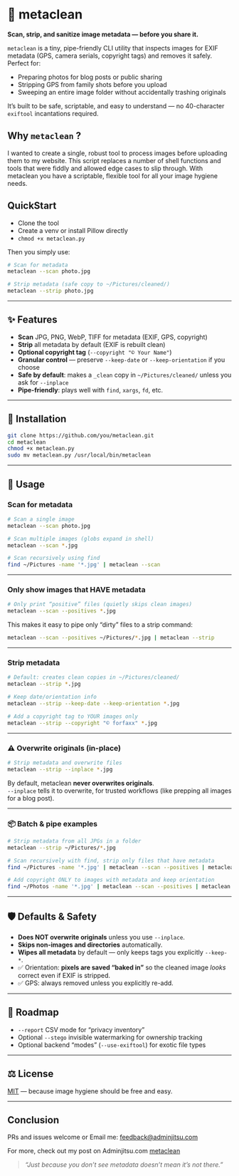 # 🧹 metaclean

**Scan, strip, and sanitize image metadata — before you share it.**

`metaclean` is a tiny, pipe-friendly CLI utility that inspects images for EXIF metadata (GPS, camera serials, copyright tags) and removes it safely. Perfect for:

- Preparing photos for blog posts or public sharing
- Stripping GPS from family shots before you upload
- Sweeping an entire image folder without accidentally trashing originals

It’s built to be safe, scriptable, and easy to understand — no 40-character `exiftool` incantations required.

## Why `metaclean` ?

I wanted to create a single, robust tool to process images before uploading them to my website. This script replaces a number of shell functions and tools that were fiddly and allowed edge cases to slip through. With metaclean you have a scriptable, flexible tool for all your image hygiene needs. 


## QuickStart

- Clone the tool
- Create a venv or install Pillow directly
- `chmod +x metaclean.py`

Then you simply use:
```bash
# Scan for metadata
metaclean --scan photo.jpg

# Strip metadata (safe copy to ~/Pictures/cleaned/)
metaclean --strip photo.jpg
```



---

## ✨ Features

- **Scan** JPG, PNG, WebP, TIFF for metadata (EXIF, GPS, copyright)
- **Strip** all metadata by default (EXIF is rebuilt clean)
- **Optional copyright tag** (`--copyright "© Your Name"`)
- **Granular control** — preserve `--keep-date` or `--keep-orientation` if you choose
- **Safe by default**: makes a `_clean` copy in `~/Pictures/cleaned/` unless you ask for `--inplace`
- **Pipe-friendly**: plays well with `find`, `xargs`, `fd`, etc.

---

## 🚀 Installation

```bash
git clone https://github.com/you/metaclean.git
cd metaclean
chmod +x metaclean.py
sudo mv metaclean.py /usr/local/bin/metaclean
```

---

## 🔧 Usage

### **Scan for metadata**

```bash
# Scan a single image
metaclean --scan photo.jpg

# Scan multiple images (globs expand in shell)
metaclean --scan *.jpg

# Scan recursively using find
find ~/Pictures -name '*.jpg' | metaclean --scan
```

---

### **Only show images that HAVE metadata**

```bash
# Only print “positive” files (quietly skips clean images)
metaclean --scan --positives *.jpg
```

This makes it easy to pipe only “dirty” files to a strip command:

```bash
metaclean --scan --positives ~/Pictures/*.jpg | metaclean --strip
```

---

### **Strip metadata**

```bash
# Default: creates clean copies in ~/Pictures/cleaned/
metaclean --strip *.jpg

# Keep date/orientation info
metaclean --strip --keep-date --keep-orientation *.jpg

# Add a copyright tag to YOUR images only
metaclean --strip --copyright "© forfaxx" *.jpg
```

---

### ⚠️ **Overwrite originals (in-place)**

```bash
# Strip metadata and overwrite files
metaclean --strip --inplace *.jpg
```

By default, metaclean **never overwrites originals**.  
`--inplace` tells it to overwrite, for trusted workflows (like prepping all images for a blog post).

---

### 📦 **Batch & pipe examples**

```bash
# Strip metadata from all JPGs in a folder
metaclean --strip ~/Pictures/*.jpg

# Scan recursively with find, strip only files that have metadata
find ~/Pictures -name '*.jpg' | metaclean --scan --positives | metaclean --strip --inplace

# Add copyright ONLY to images with metadata and keep orientation
find ~/Photos -name '*.jpg' | metaclean --scan --positives | metaclean --strip --copyright "© forfaxx" --keep-orientation
```

---

## 🛡 Defaults & Safety

- **Does NOT overwrite originals** unless you use `--inplace`.
- **Skips non-images and directories** automatically.
- **Wipes all metadata** by default — only keeps tags you explicitly `--keep-*`.
- ✅ Orientation: **pixels are saved “baked in”** so the cleaned image *looks* correct even if EXIF is stripped.
- ✅ GPS: always removed unless you explicitly re-add.

---

## 🔮 Roadmap

-  `--report` CSV mode for “privacy inventory”
-  Optional `--stego` invisible watermarking for ownership tracking
-  Optional backend “modes” (`--use-exiftool`) for exotic file types

---

## ⚖️ License

[MIT](LICENSE) — because image hygiene should be free and easy.

---

## Conclusion

PRs and issues welcome or Email me: [feedback@adminjitsu.com](mailto:feedback@adminjitsu.com)

For more, check out my post on Adminjitsu.com [metaclean](https://adminjitsu.com/posts/metaclean/)


> *“Just because you don’t see metadata doesn’t mean it’s not there.”*
